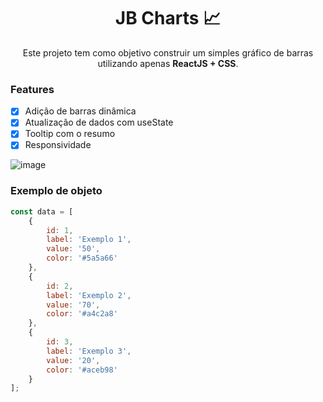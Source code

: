 <h1 align="center">JB Charts 📈</h1>

<p align="center">Este projeto tem como objetivo construir um simples gráfico de barras utilizando apenas <strong>ReactJS + CSS</strong>.</p>

### Features

- [x] Adição de barras dinâmica
- [x] Atualização de dados com useState
- [x] Tooltip com o resumo
- [x] Responsividade

![image](https://user-images.githubusercontent.com/27715553/194304898-37cf0dd8-3c8e-435a-835f-fcaf69c1525b.png)


### Exemplo de objeto
```js
const data = [
    {
        id: 1,
        label: 'Exemplo 1',
        value: '50',
        color: '#5a5a66'
    },
    {
        id: 2,
        label: 'Exemplo 2',
        value: '70',
        color: '#a4c2a8'
    },
    {
        id: 3,
        label: 'Exemplo 3',
        value: '20',
        color: '#aceb98'
    }
];
```
